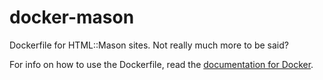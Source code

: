 docker-mason
============

Dockerfile for HTML::Mason sites.  Not really much more to be said?

For info on how to use the Dockerfile, read the [documentation for Docker](https://docs.docker.com/).
